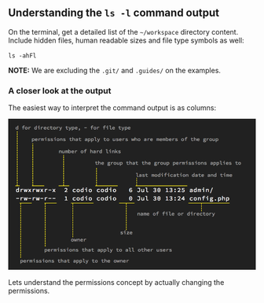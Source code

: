 ## Understanding the `ls -l` command output

On the terminal, get a detailed list of the `~/workspace` directory content. Include hidden files, human readable sizes and file type symbols as well:

```
ls -ahFl
```

__NOTE:__ We are excluding the `.git/` and `.guides/` on the examples.

### A closer look at the output

The easiest way to interpret the command output is as columns:

![ls-l-cmd-output](.guides/img/ls-l-cmd-output-row.png)

Lets understand the permissions concept by actually changing the permissions.